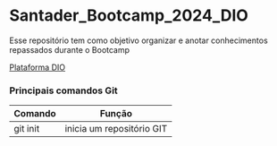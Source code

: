 # Santader_Bootcamp_2024_DIO
Esse repositório tem como objetivo organizar e anotar conhecimentos repassados durante o Bootcamp

[Plataforma DIO](https://www.dio.me)


### Principais comandos Git
| Comando | Função |
|--------- | ------|
|git init | inicia um repositório GIT |

